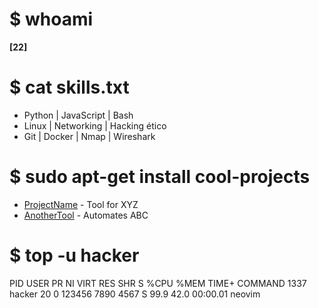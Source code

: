 # $ whoami
**[22]**

# $ cat skills.txt
- Python | JavaScript | Bash
- Linux | Networking | Hacking ético
- Git | Docker | Nmap | Wireshark

# $ sudo apt-get install cool-projects
- [ProjectName](https://github.com/VEINTIDOZ/) - Tool for XYZ
- [AnotherTool]([https://github.com/VEINTIDOZ/AnotherTool](https://veintidoz.github.io/22/)) - Automates ABC

# $ top -u hacker
PID   USER      PR  NI    VIRT    RES    SHR S  %CPU %MEM     TIME+ COMMAND
1337  hacker    20   0  123456   7890   4567 S   99.9 42.0   00:00.01 neovim
